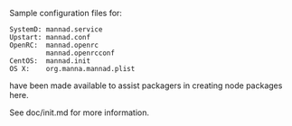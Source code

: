 Sample configuration files for:
```
SystemD: mannad.service
Upstart: mannad.conf
OpenRC:  mannad.openrc
         mannad.openrcconf
CentOS:  mannad.init
OS X:    org.manna.mannad.plist
```
have been made available to assist packagers in creating node packages here.

See doc/init.md for more information.
